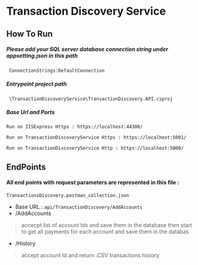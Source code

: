 
# Transaction Discovery Service




## How To Run 
##### Please add your SQL server database connection string under appsetting.json in this path
```
 ConnectionStrings:DefaultConnection
```
##### Entrypoint project path
```
 \TransactionDiscoveryService\TransactionDiscovery.API.csproj
```

##### Base Url and Ports 

``Run on IISExpress Https : https://localhost:44300/``

``Run on TransactionDiscoveryService Https : https://localhost:5001/``

``Run on TransactionDiscoveryService Http : https://localhost:5000/``


## EndPoints 
#### All end points with request parameters are represented in this file :
`TransactionsDiscovery.postman_collection.json`
* Base URL : `api/TransactionDiscovery/AddAccounts`  
* /AddAccounts
>accecpt list of account Ids and save them in the database then start to get all payments for each account and save them in the databas  
* /History 
>accept account Id and return .CSV transactions history 
